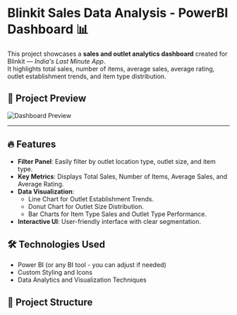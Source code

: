 # Blinkit Sales Data Analysis - PowerBI Dashboard 📊

This project showcases a **sales and outlet analytics dashboard** created for Blinkit — *India's Last Minute App*.  
It highlights total sales, number of items, average sales, average rating, outlet establishment trends, and item type distribution.

## 📸 Project Preview

![Dashboard Preview](dashboard.png)

---

## 🔥 Features

- **Filter Panel**: Easily filter by outlet location type, outlet size, and item type.
- **Key Metrics**: Displays Total Sales, Number of Items, Average Sales, and Average Rating.
- **Data Visualization**:
  - Line Chart for Outlet Establishment Trends.
  - Donut Chart for Outlet Size Distribution.
  - Bar Charts for Item Type Sales and Outlet Type Performance.
- **Interactive UI**: User-friendly interface with clear segmentation.

## 🛠️ Technologies Used

- Power BI (or any BI tool - you can adjust if needed)
- Custom Styling and Icons
- Data Analytics and Visualization Techniques

## 📁 Project Structure


